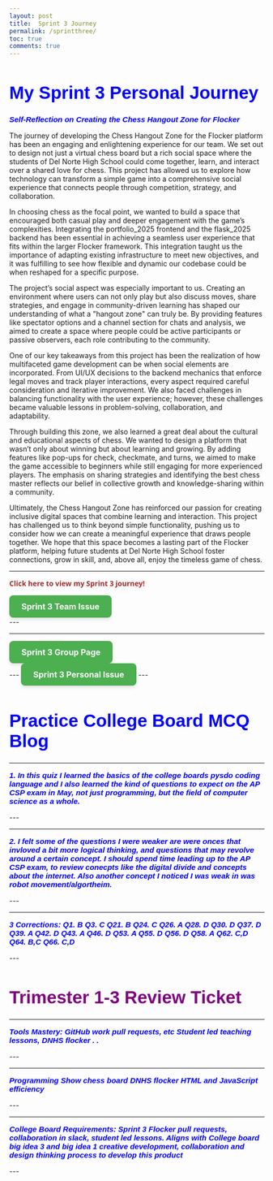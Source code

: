 ```yaml
---
layout: post
title:  Sprint 3 Journey
permalink: /sprintthree/
toc: true
comments: true
---
```


<html>
<body>
<h1 style="font-size:300%; color: Blue; font: bold 35px Arial, sans-serif;">
My Sprint 3 Personal Journey </h1>

<p style="font-size:100%; color: Blue; font: italic bold 15px Arial, sans-serif;"> 
Self-Reflection on Creating the Chess Hangout Zone for Flocker

The journey of developing the Chess Hangout Zone for the Flocker platform has been an engaging and enlightening experience for our team. We set out to design not just a virtual chess board but a rich social space where the students of Del Norte High School could come together, learn, and interact over a shared love for chess. This project has allowed us to explore how technology can transform a simple game into a comprehensive social experience that connects people through competition, strategy, and collaboration.

In choosing chess as the focal point, we wanted to build a space that encouraged both casual play and deeper engagement with the game’s complexities. Integrating the portfolio_2025 frontend and the flask_2025 backend has been essential in achieving a seamless user experience that fits within the larger Flocker framework. This integration taught us the importance of adapting existing infrastructure to meet new objectives, and it was fulfilling to see how flexible and dynamic our codebase could be when reshaped for a specific purpose.

The project’s social aspect was especially important to us. Creating an environment where users can not only play but also discuss moves, share strategies, and engage in community-driven learning has shaped our understanding of what a "hangout zone" can truly be. By providing features like spectator options and a channel section for chats and analysis, we aimed to create a space where people could be active participants or passive observers, each role contributing to the community.

One of our key takeaways from this project has been the realization of how multifaceted game development can be when social elements are incorporated. From UI/UX decisions to the backend mechanics that enforce legal moves and track player interactions, every aspect required careful consideration and iterative improvement. We also faced challenges in balancing functionality with the user experience; however, these challenges became valuable lessons in problem-solving, collaboration, and adaptability.

Through building this zone, we also learned a great deal about the cultural and educational aspects of chess. We wanted to design a platform that wasn’t only about winning but about learning and growing. By adding features like pop-ups for check, checkmate, and turns, we aimed to make the game accessible to beginners while still engaging for more experienced players. The emphasis on sharing strategies and identifying the best chess master reflects our belief in collective growth and knowledge-sharing within a community.

Ultimately, the Chess Hangout Zone has reinforced our passion for creating inclusive digital spaces that combine learning and interaction. This project has challenged us to think beyond simple functionality, pushing us to consider how we can create a meaningful experience that draws people together. We hope that this space becomes a lasting part of the Flocker platform, helping future students at Del Norte High School foster connections, grow in skill, and, above all, enjoy the timeless game of chess.</p>



</body>
</html>

---
<p style=" color: Brown; font: bold 14px Open Sans;"> Click here to view my Sprint 3 journey! </p>

<!-- second information -->
<div>
    <!-- notice how tags can be put INSIDE eachother -->
      <a href="https://github.com/Ahaanv19/Ahaan_2025/issues/19" class="button-link">Sprint 3 Team Issue</a>

<style>
.button-link {
    display: inline-block;
    padding: 12px 24px;
    font-size: 16px;
    font-weight: bold;
    text-align: center;
    text-decoration: none;
    color: #fff;
    background-color: #4CAF50;
    border: none;
    border-radius: 8px;
    box-shadow: 0px 4px 6px rgba(0, 0, 0, 0.1);
    transition: background-color 0.3s ease, box-shadow 0.3s ease;
}

.button-link:hover {
    background-color: #45a049;
    box-shadow: 0px 6px 8px rgba(0, 0, 0, 0.2);
}

.button-link:active {
    background-color: #3e8e41;
    box-shadow: 0px 2px 4px rgba(0, 0, 0, 0.1);
    transform: translateY(2px);

}

</style>
     
</div>
---

---
<!-- second information -->
<div>
    <!-- notice how tags can be put INSIDE eachother -->
      <a href="https://nighthawkcoders.github.io/flocker_frontend/chess/home" class="button-link">Sprint 3 Group Page </a>

<style>
.button-link {
    display: inline-block;
    padding: 12px 24px;
    font-size: 16px;
    font-weight: bold;
    text-align: center;
    text-decoration: none;
    color: #fff;
    background-color: #4CAF50;
    border: none;
    border-radius: 8px;
    box-shadow: 0px 4px 6px rgba(0, 0, 0, 0.1);
    transition: background-color 0.3s ease, box-shadow 0.3s ease;
}

.button-link:hover {
    background-color: #45a049;
    box-shadow: 0px 6px 8px rgba(0, 0, 0, 0.2);
}

.button-link:active {
    background-color: #3e8e41;
    box-shadow: 0px 2px 4px rgba(0, 0, 0, 0.1);
    transform: translateY(2px);

}

</style>
     
</div>
---
<a href="https://github.com/Ahaanv19/Ahaan_2025/issues/20" class="button-link">Sprint 3 Personal Issue</a>
---

<html>
<body>
<h1 style="font-size:300%; color: Blue; font: bold 35px Arial, sans-serif;">
Practice College Board MCQ Blog</h1>

---
<p style="font-size:100%; color: Blue; font: italic bold 15px Arial, sans-serif;"> 
1. In this quiz I learned the basics of the college boards pysdo coding language
and I also learned the kind of questions to expect on the AP CSP exam in May, not just
programming, but the field of computer science as a whole. </p>
---

---
<p style="font-size:100%; color: Blue; font: italic bold 15px Arial, sans-serif;"> 
2. I felt some of the questions I were weaker are were onces that invloved
a bit more logical thinking, and questions that may revolve around a certain concept.
I should spend time leading up to the AP CSP exam, to review conecpts like the digital divide and concepts about the internet. Also another concept I noticed I was weak in was robot movement/algortheim. </p>
---

---
<p style="font-size:100%; color: Blue; font: italic bold 15px Arial, sans-serif;"> 
3 Corrections: Q1. B  Q3. C  Q21. B  Q24. C  Q26. A  Q28. D  Q30. D
Q37. D  Q39. A  Q42. D  Q43. A   Q46. D  Q53. A   Q55. D  Q56. D  Q58. A  Q62. C,D
Q64. B,C  Q66. C,D  </p>
---



</body>
</html>


<html>
<body>
<h1 style="font-size:300%; color: Purple; font: bold 35px Arial, sans-serif;">
Trimester 1-3 Review Ticket</h1>

---
<p style="font-size:100%; color: Blue; font: italic bold 15px Arial, sans-serif;"> 
Tools Mastery:
GitHub work pull requests, etc 
Student led teaching lessons, DNHS flocker .
. </p>
---

---
<p style="font-size:100%; color: Blue; font: italic bold 15px Arial, sans-serif;"> 
Programming 
Show chess board DNHS flocker
HTML and JavaScript efficiency 
 </p>
---

---
<p style="font-size:100%; color: Blue; font: italic bold 15px Arial, sans-serif;"> 
College Board Requirements:
Sprint 3 Flocker pull requests, collaboration in slack, student led lessons. 
Aligns with College board big idea 3 and big idea 1 creative development, collaboration and design thinking process to develop this product 
 </p>
---


</body>
</html>